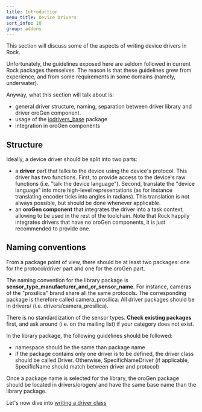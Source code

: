 ```yaml
---
title: Introduction
menu_title: Device Drivers
sort_info: 10
group: addons
---
```


This section will discuss some of the aspects of writing device drivers in Rock.

Unfortunately, the guidelines exposed here are seldom followed in current Rock
packages themselves. The reason is that these guidelines grew from experience,
and from some requirements in some domains (namely, underwater).

Anyway, what this section will talk about is:

 * general driver structure, naming, separation between driver library
   and driver oroGen component.
 * usage of the
   [iodrivers_base](http://rock-robotics.org/package_directory/packages/drivers/drivers_iodrivers_base/index.html)
   package
 * integration in oroGen components

Structure
---------
Ideally, a device driver should be split into two parts:

 * a __driver__ part that talks to the device using the device's protocol. This
   driver has two functions. First, to provide access to the device's raw
   functions (i.e. "talk the device language"). Second, translate the "device
   language" into more high-level representations (as for instance translating
   encoder ticks into angles in radians). This translation is not always
   possible, but should be done whenever applicable.
 * an __oroGen component__ that integrates the driver into a task context, allowing
   to be used in the rest of the toolchain. Note that Rock happily integrates
   drivers that have no oroGen components, it is just recommended to provide
   one.

Naming conventions
------------------

From a package point of view, there should be at least two packages: one for the
protocol/driver part and one for the oroGen part.

The naming convention for the library package is
__sensor_type__\___manufacturer_and_or_sensor_name__. For instance, cameras of the
"prosilica" brand share all the same protocols. The corresponding package is
therefore called camera_prosilica. All driver packages should be in drivers/
(i.e. drivers/camera_prosilica).

There is no standardization of the sensor types. __Check existing packages__
first, and ask around (i.e. on the mailing list) if your category does not
exist.

In the library package, the following guidelines should be followed:

 * namespace should be the same than package name
 * if the package contains only one driver is to be defined, the driver class
   should be called Driver. Otherwise, SpecificNameDriver (if applicable,
   SpecificName should match between driver and protocol)

Once a package name is selected for the library, the oroGen package should be
located in drivers/orogen/ and have the same base name than the library package.

Let's now dive into [writing a driver class](writing_driver.html)


